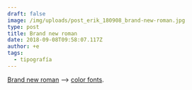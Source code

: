 ```yaml
---
draft: false
image: /img/uploads/post_erik_180908_brand-new-roman.jpg
type: post
title: Brand new roman
date: 2018-09-08T09:58:07.117Z
author: +e
tags:
  - tipografía
---
```

[Brand new roman](https://www.brandnewroman.com) —> [color fonts](https://www.colorfonts.wtf).
